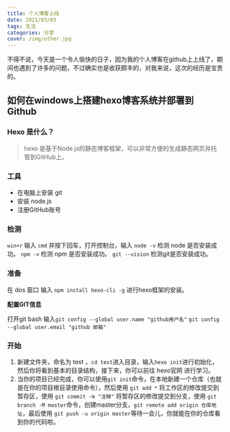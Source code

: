```yaml
---
title: 个人博客上线
date: 2021/03/03
tags: 生活
categories: 分享
cover: /img/other.jpg
---
```

不得不说，今天是一个令人愉快的日子，因为我的个人博客在github上上线了，期间也遇到了许多的问题，不过确实也是收获颇丰的，对我来说，这次的经历是宝贵的。

## 如何在windows上搭建hexo博客系统并部署到Github

### Hexo 是什么？

> hexo 是基于Node.js的静态博客框架，可以非常方便的生成静态网页并托管到GitHub上。

### 工具
- 在电脑上安装 git 
- 安装 node.js
- 注册GitHub账号

### 检测
`win+r` 输入 `cmd` 并按下回车，打开控制台，输入 `node -v` 检测 node 是否安装成功。 `npm -v` 检测 npm 是否安装成功。 `git --vision` 检测git是否安装成功。

### 准备
在 dos 窗口 输入 `npm install hexo-cli -g` 进行hexo框架的安装。

**配置GIT信息**

打开git bash 输入`git config --global user.name "github用户名"` `git config --global user.email "github 邮箱"`

### 开始
1. 新建文件夹，命名为 test ，`cd test`进入目录，输入`hexo init`进行初始化，然后你将看到基本的目录结构，接下来，你可以前往 hexo官网 进行学习。
2. 当你的项目已经完成，你可以使用`git init`命令，在本地新建一个仓库（也就是在你的项目根目录使用命令），然后使用 `git add *` 将工作区的修改提交到暂存区，使用 `git commit -m "注释"` 将暂存区的修改提交到分支，使用 `git branch -M master`命令，创建master分支，`git remote add origin 仓库地址`，最后使用 `git push -u origin master`等待一会儿，你就能在你的仓库看到你的代码啦。